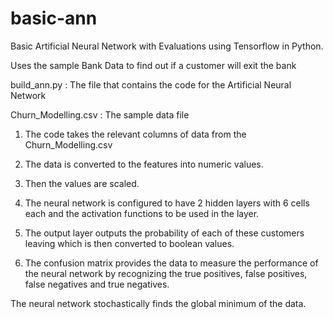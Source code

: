 # basic-ann
Basic Artificial Neural Network with Evaluations using Tensorflow in Python.

Uses the sample Bank Data to find out if a customer will exit the bank

build_ann.py : The file that contains the code for the Artificial Neural Network

Churn_Modelling.csv : The sample data file

 1. The code takes the relevant columns of data from the Churn_Modelling.csv

 2. The data is converted to the features into numeric values.

 3. Then the values are scaled.

 4. The neural network is configured to have 2 hidden layers with 6 cells each and the activation functions to be used in the layer.

 5. The output layer outputs the probability of each of these customers leaving which is then converted to boolean values.

 6. The confusion matrix provides the data to measure the performance of the neural network by recognizing the true positives, false positives, false negatives and true negatives.

The neural network stochastically finds the global minimum of the data.